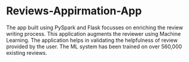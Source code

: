 # Reviews-Appirmation-App
The app built using PySpark and Flask focusses on enriching the review writing process. This application augments the reviewer using Machine Learning. The application helps in validating the helpfulness of review provided by the user. The ML system has been trained on over 560,000 existing reviews. 

